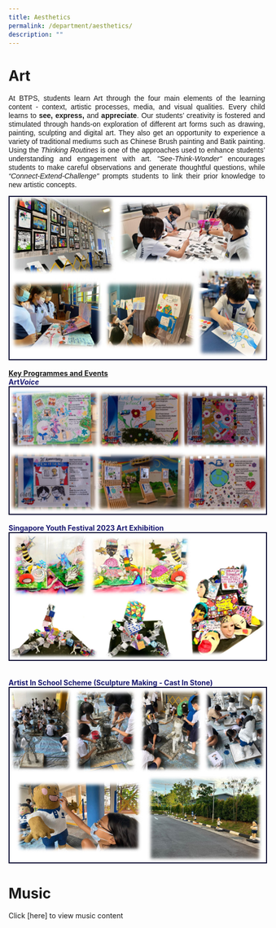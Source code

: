 ```yaml
---
title: Aesthetics
permalink: /department/aesthetics/
description: ""
---
```

# Art
<p align="justify"><font face="Arial">
At BTPS, students learn Art through the four main elements of the learning content - context, artistic processes, media, and visual qualities. Every child learns to <b>see, express,</b> and <b>appreciate</b>. Our students’ creativity is fostered and stimulated through hands-on exploration of different art forms such as drawing, painting, sculpting and digital art. They also get an opportunity to experience a variety of traditional mediums such as Chinese Brush painting and Batik painting. 
Using the <i>Thinking Routines</i> is one of the approaches used to enhance students’ understanding and engagement with art. <i>"See-Think-Wonder"</i> encourages students to make careful observations and generate thoughtful questions, while <i>“Connect-Extend-Challenge"</i> prompts students to link their prior knowledge to new artistic concepts. </font></p>

<img style="border:2px solid #0A0B30" src="/images/art001.jpg">

<b><u>Key Programmes and Events</u></b><br>
<font color="#191970"><b>Art<i>Voice</i></b></font>
<img style="border:2px solid #0A0B30" src="/images/art002.jpg">

<font color="#191970">**Singapore Youth Festival 2023 Art Exhibition**</font>
<img style="border:2px solid #0A0B30" src="/images/art003.jpg">​

<font color="#191970">**Artist In School Scheme (Sculpture Making - Cast In Stone)**</font>
<img style="border:2px solid #0A0B30" src="/images/art004.jpg">

# Music
Click [here] to view music content